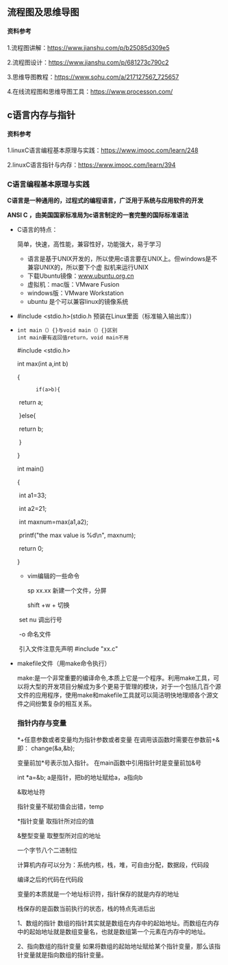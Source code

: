 ## 流程图及思维导图

#### 资料参考

1.流程图讲解：https://www.jianshu.com/p/b25085d309e5

2.流程图设计：https://www.jianshu.com/p/681273c790c2

3.思维导图教程：https://www.sohu.com/a/217127567_725657

4.在线流程图和思维导图工具：https://www.processon.com/

## c语言内存与指针

#### 资料参考

1.linuxC语言编程基本原理与实践：https://www.imooc.com/learn/248

2.linuxC语言指针与内存：https://www.imooc.com/learn/394

### C语言编程基本原理与实践

**C语言是一种通用的，过程式的编程语言，广泛用于系统与应用软件的开发**

**ANSI C ，由美国国家标准局为c语言制定的一套完整的国际标准语法**

* C语言的特点：

  简单，快速，高性能，兼容性好，功能强大，易于学习
  *  语言是基于UNIX开发的，所以使用c语言要在UNIX上。但windows是不兼容UNIX的，所以要下个虚 拟机来运行UNIX 
  * 下载Ubuntu镜像：www.ubuntu.org.cn 
  * 虚拟机：mac版：VMware Fusion 
  * windows版：VMware Workstation 
  * ubuntu 是个可以兼容linux的镜像系统

* #include  <stdio.h>(stdio.h 预装在Linux里面（标准输入输出库）)

* ```
  int main（）{}与void main（）{}区别
  int main要有返回值return，void main不用
  ```

  #include <stdio.h>

  int max(int a,int b)

  { 

   			if(a>b){

  ​					return a;

  ​					}else{

  ​					return b;

  ​				}

  }

  int main()

  {

  ​		int a1=33;

  ​        int a2=21;

  ​		int maxnum=max(a1,a2);

  ​		printf("the max value is %d\n", maxnum);

  ​		return 0;

  }

  * vim编辑的一些命令

    sp xx.xx 新建一个文件，分屏 

    shift +w + 切换 

  ​        set nu 调出行号 

  ​        -o 命名文件 

  ​        引入文件注意先声明 #include "xx.c"    

* makefile文件（用make命令执行）

  make:是一个非常重要的编译命令,本质上它是一个程序。利用make工具，可以将大型的开发项目分解成为多个更易于管理的模块，对于一个包括几百个源文件的应用程序，使用make和makefile工具就可以简洁明快地理顺各个源文件之间纷繁复杂的相互关系。

  ### 指针内存与变量
  
  *+任意参数或者变量均为指针参数或者变量  在调用该函数时需要在参数前+& 即：  change(&a,&b);
  
  变量前加*号表示加入指针。 在main函数中引用指针时是变量前加&号
  
  int *a=&b; a是指针，把b的地址赋给a，a指向b
  
  &取地址符
  
  指针变量不赋初值会出错，temp
  
  *指针变量 取指针所对应的值
  
  &整型变量 取整型所对应的地址
  
  一个字节八个二进制位
  
  计算机内存可以分为：系统内核，栈，堆，可自由分配，数据段，代码段
  
  编译之后的代码在代码段
  
  
  
  变量的本质就是一个地址标识符，指针保存的就是内存的地址
  
  栈保存的是函数当前执行的状态，栈的特点先进后出
  
  1、数组的指针 数组的指针其实就是数组在内存中的起始地址。而数组在内存中的起始地址就是数组变量名，也就是数组第一个元素在内存中的地址。 
  
  2、指向数组的指针变量 如果将数组的起始地址赋给某个指针变量，那么该指针变量就是指向数组的指针变量。
  
  







